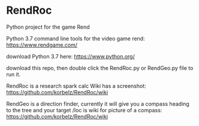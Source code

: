 # RendRoc
Python project for the game Rend

Python 3.7 command line tools for the video game rend: https://www.rendgame.com/

download Python 3.7 here: https://www.python.org/

download this repo, then double click the RendRoc.py or RendGeo.py file to run it. 

RendRoc is a research spark calc
Wiki has a screenshot: https://github.com/korbelz/RendRoc/wiki

RendGeo is a direction finder, currently it will give you a compass heading to the tree and your target /loc
is wiki for picture of a compass: https://github.com/korbelz/RendRoc/wiki
